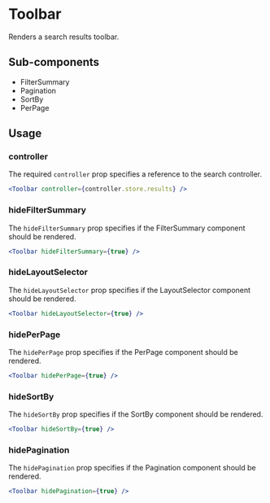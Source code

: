 # Toolbar

Renders a search results toolbar.

## Sub-components

- FilterSummary
- Pagination
- SortBy
- PerPage

## Usage

### controller
The required `controller` prop specifies a reference to the search controller.

```jsx
<Toolbar controller={controller.store.results} />
```

### hideFilterSummary
The `hideFilterSummary` prop specifies if the FilterSummary component should be rendered.  

```jsx
<Toolbar hideFilterSummary={true} />
```

### hideLayoutSelector
The `hideLayoutSelector` prop specifies if the LayoutSelector component should be rendered.  

```jsx
<Toolbar hideLayoutSelector={true} />
```

### hidePerPage
The `hidePerPage` prop specifies if the PerPage component should be rendered.  

```jsx
<Toolbar hidePerPage={true} />
```

### hideSortBy
The `hideSortBy` prop specifies if the SortBy component should be rendered.  

```jsx
<Toolbar hideSortBy={true} />
```

### hidePagination
The `hidePagination` prop specifies if the Pagination component should be rendered.  

```jsx
<Toolbar hidePagination={true} />
```
